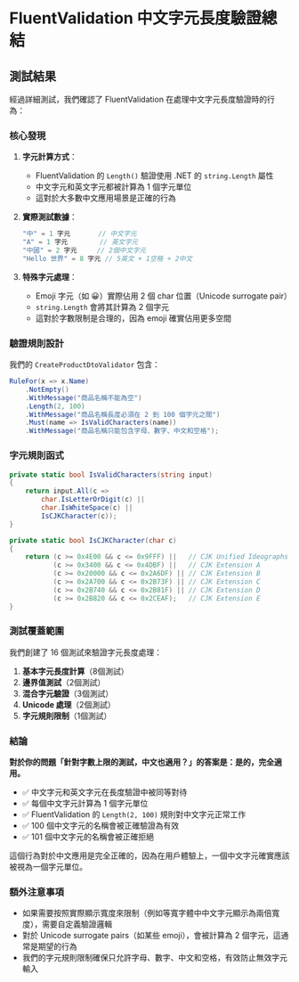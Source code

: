# FluentValidation 中文字元長度驗證總結

## 測試結果

經過詳細測試，我們確認了 FluentValidation 在處理中文字元長度驗證時的行為：

### 核心發現

1. **字元計算方式**：
   - FluentValidation 的 `Length()` 驗證使用 .NET 的 `string.Length` 屬性
   - 中文字元和英文字元都被計算為 1 個字元單位
   - 這對於大多數中文應用場景是正確的行為

2. **實際測試數據**：
   ```csharp
   "中" = 1 字元       // 中文字元
   "A" = 1 字元        // 英文字元  
   "中國" = 2 字元     // 2個中文字元
   "Hello 世界" = 8 字元 // 5英文 + 1空格 + 2中文
   ```

3. **特殊字元處理**：
   - Emoji 字元（如 😀）實際佔用 2 個 char 位置（Unicode surrogate pair）
   - `string.Length` 會將其計算為 2 個字元
   - 這對於字數限制是合理的，因為 emoji 確實佔用更多空間

### 驗證規則設計

我們的 `CreateProductDtoValidator` 包含：

```csharp
RuleFor(x => x.Name)
    .NotEmpty()
    .WithMessage("商品名稱不能為空")
    .Length(2, 100)
    .WithMessage("商品名稱長度必須在 2 到 100 個字元之間")
    .Must(name => IsValidCharacters(name))
    .WithMessage("商品名稱只能包含字母、數字、中文和空格");
```

### 字元規則函式

```csharp
private static bool IsValidCharacters(string input)
{
    return input.All(c => 
        char.IsLetterOrDigit(c) || 
        char.IsWhiteSpace(c) || 
        IsCJKCharacter(c));
}

private static bool IsCJKCharacter(char c)
{
    return (c >= 0x4E00 && c <= 0x9FFF) ||   // CJK Unified Ideographs
           (c >= 0x3400 && c <= 0x4DBF) ||   // CJK Extension A
           (c >= 0x20000 && c <= 0x2A6DF) || // CJK Extension B
           (c >= 0x2A700 && c <= 0x2B73F) || // CJK Extension C
           (c >= 0x2B740 && c <= 0x2B81F) || // CJK Extension D
           (c >= 0x2B820 && c <= 0x2CEAF);   // CJK Extension E
}
```

### 測試覆蓋範圍

我們創建了 16 個測試來驗證字元長度處理：

1. **基本字元長度計算**（8個測試）
2. **邊界值測試**（2個測試）
3. **混合字元驗證**（3個測試）
4. **Unicode 處理**（2個測試）
5. **字元規則限制**（1個測試）

### 結論

**對於你的問題「針對字數上限的測試，中文也適用？」的答案是：是的，完全適用。**

- ✅ 中文字元和英文字元在長度驗證中被同等對待
- ✅ 每個中文字元計算為 1 個字元單位
- ✅ FluentValidation 的 `Length(2, 100)` 規則對中文字元正常工作
- ✅ 100 個中文字元的名稱會被正確驗證為有效
- ✅ 101 個中文字元的名稱會被正確拒絕

這個行為對於中文應用是完全正確的，因為在用戶體驗上，一個中文字元確實應該被視為一個字元單位。

### 額外注意事項

- 如果需要按照實際顯示寬度來限制（例如等寬字體中中文字元顯示為兩倍寬度），需要自定義驗證邏輯
- 對於 Unicode surrogate pairs（如某些 emoji），會被計算為 2 個字元，這通常是期望的行為
- 我們的字元規則限制確保只允許字母、數字、中文和空格，有效防止無效字元輸入
